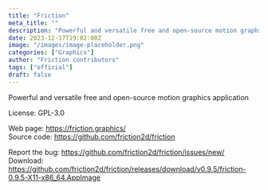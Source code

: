```yaml
---
title: "Friction"
meta_title: ""
description: "Powerful and versatile free and open-source motion graphics application."
date: 2023-12-17T19:02:00Z
image: "/images/image-placeholder.png"
categories: ["Graphics"]
author: "Friction contributors"
tags: ["official"]
draft: false
---
```


Powerful and versatile free and open-source motion graphics application

License: GPL-3.0

Web page: https://friction.graphics/  
Source code: https://github.com/friction2d/friction

Report the bug: https://github.com/friction2d/friction/issues/new/  
Download: https://github.com/friction2d/friction/releases/download/v0.9.5/friction-0.9.5-X11-x86_64.AppImage
